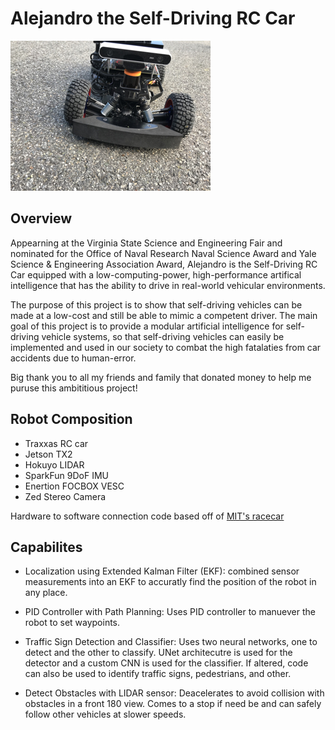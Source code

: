 # Alejandro the Self-Driving RC Car

![](images/Alejandro.jpg)

## Overview

Appearning at the Virginia State Science and Engineering Fair and nominated for the Office of Naval Research Naval Science Award and Yale Science & Engineering Association Award, Alejandro is the Self-Driving RC Car equipped with a low-computing-power, high-performance artifical intelligence that has the ability to drive in real-world vehicular environments. 

The purpose of this project is to show that self-driving vehicles can be made at a low-cost and still be able to mimic a competent driver. The main goal of this project is to provide a modular artificial intelligence for self-driving vehicle systems, so that self-driving vehicles can easily be implemented and used in our society to combat the high fatalaties from car accidents due to human-error.

Big thank you to all my friends and family that donated money to help me puruse this ambititious project!

## Robot Composition

* Traxxas RC car
* Jetson TX2
* Hokuyo LIDAR
* SparkFun 9DoF IMU
* Enertion FOCBOX VESC
* Zed Stereo Camera

Hardware to software connection code based off of [MIT's racecar](https://github.com/mit-racecar)

## Capabilites

* Localization using Extended Kalman Filter (EKF): combined sensor measurements into an EKF to accuratly find the position of the robot in any place.

* PID Controller with Path Planning: Uses PID controller to manuever the robot to set waypoints.

* Traffic Sign Detection and Classifier: Uses two neural networks, one to detect and the other to classify. UNet architecutre is used for the detector and a custom CNN is used for the classifier. If altered, code can also be used to identify traffic signs, pedestrians, and other.

* Detect Obstacles with LIDAR sensor: Deacelerates to avoid collision with obstacles in a front 180 view. Comes to a stop if need be and can safely follow other vehicles at slower speeds.
